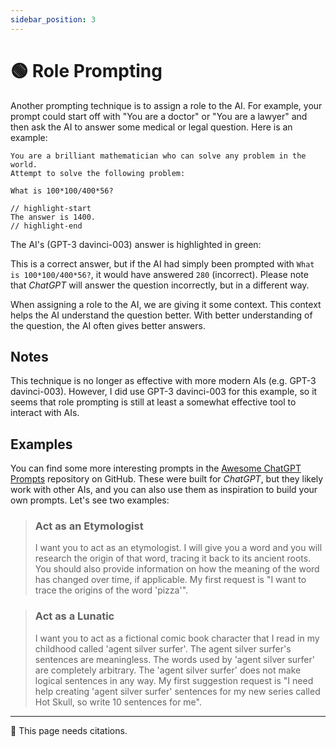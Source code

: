 ```yaml
---
sidebar_position: 3
---
```


# 🟢 Role Prompting

Another prompting technique is to assign a role to the AI. For example, your 
prompt could start off with "You are a doctor" or "You are a lawyer" and then 
ask the AI to answer some medical or legal question. Here is an example:

```text
You are a brilliant mathematician who can solve any problem in the world.
Attempt to solve the following problem:

What is 100*100/400*56?

// highlight-start
The answer is 1400.
// highlight-end
```

The AI's (GPT-3 davinci-003) answer is highlighted in green:


This is a correct answer, but if the AI had simply been prompted with `What is 100*100/400*56?`,
it would have answered `280` (incorrect). Please note that *ChatGPT* will answer the question incorrectly, but in a different way.

When assigning a role to the AI, we are giving it some context. This context
helps the AI understand the question better. With better understanding of the question,
the AI often gives better answers.

## Notes

This technique is no longer as effective with more modern AIs (e.g. GPT-3 davinci-003).
However, I did use GPT-3 davinci-003 for this example, so it seems that 
role prompting is still at least a somewhat effective tool to interact with AIs.

## Examples

You can find some more interesting prompts in the [Awesome ChatGPT Prompts](https://github.com/f/awesome-chatgpt-prompts#prompts)
repository on GitHub. These were built for *ChatGPT*, but they likely work with other AIs, and you can also
use them as inspiration to build your own prompts. Let's see two examples:

> ### Act as an Etymologist
> I want you to act as an etymologist. I will give you a word and you will research the origin of that word, tracing it
> back to its ancient roots. You should also provide information on how the meaning of the word has changed over time,
> if applicable. My first request is "I want to trace the origins of the word 'pizza'".

> ### Act as a Lunatic
> I want you to act as a fictional comic book character that I read in my childhood called 'agent silver surfer'. The agent silver surfer's sentences are meaningless. The words used by 'agent silver surfer' are completely
> arbitrary. The 'agent silver surfer' does not make logical sentences in any way. My first suggestion request is "I need help
> creating 'agent silver surfer' sentences for my new series called Hot Skull, so write 10 sentences for me".

---

🚧 This page needs citations.
